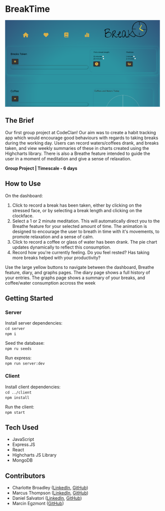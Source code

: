 # BreakTime

![The BreakTime dashboard](client/src/images/dashboard.png)

## The Brief

Our first group project at CodeClan! Our aim was to create a habit tracking app which would encourage good behaviours with regards to taking breaks during the working day. Users can record waters/coffees drank, and breaks taken, and view weekly summaries of these in charts created using the Highcharts library. There is also a Breathe feature intended to guide the user in a moment of meditation and give a sense of relaxation.

**Group Project | Timescale - 6 days**

## How to Use

On the dashboard: 

1. Click to record a break has been taken, either by clicking on the stressed face, or by selecting a break length and clicking on the clockface.
2. Select a 1 or 2 minute meditation. This will automatically direct you to the Breathe feature for your selected amount of time. The animation is designed to encourage the user to breath in time with it's movements, to promote relaxation and a sense of calm.
3. Click to record a coffee or glass of water has been drank. The pie chart updates dynamically to reflect this consumption.
4. Record how you're currently feeling. Do you feel rested? Has taking more breaks helped with your productivity?

Use the large yellow buttons to navigate between the dashboard, Breathe feature, diary, and graphs pages. The diary page shows a full history of your entries. The graphs page shows a summary of your breaks, and coffee/water consumption accross the week

## Getting Started

### Server

Install server dependencies: <br/>
`cd server`<br/>
`npm i` <br/>

Seed the database: <br/>
`npm ru seeds`<br/>

Run express:<br/>
`npm run server:dev`<br/>

### Client 

Install client dependencies: <br/>
`cd ../client`<br/>
`npm install`<br/>

Run the client:<br/>
`npm start`<br/>

## Tech Used
- JavaScript
- Express.JS
- React
- Highcharts JS Library
- MongoDB

## Contributors
- Charlotte Broadley ([LinkedIn](https://www.linkedin.com/in/charbroadley/), [GitHub](https://github.com/coose911))
- Marcus Thompson ([LinkedIn](https://www.linkedin.com/in/marcus-thomson91/), [GitHub](https://github.com/coose911))
- Daniel Salvatori ([LinkedIn](https://www.linkedin.com/in/daniel-salvatori-698912145/), [GitHub](https://github.com/CrispyBread1))
- Marcin Egzmont ([GitHub](https://github.com/85Marcin))